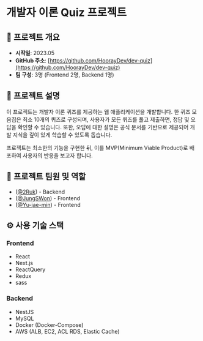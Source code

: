 # 개발자 이론 Quiz 프로젝트

## 🎯 프로젝트 개요

- **시작일**: 2023.05
- **GitHub 주소**: [https://github.com/HoorayDev/dev-quiz](https://github.com/HoorayDev/dev-quiz)
- **팀 구성**: 3명 (Frontend 2명, Backend 1명)

## 📜 프로젝트 설명

이 프로젝트는 개발자 이론 퀴즈를 제공하는 웹 애플리케이션을 개발합니다. 한 퀴즈 모음집은 최소 10개의 퀴즈로 구성되며, 사용자가 모든 퀴즈를 풀고 제출하면, 정답 및 오답을 확인할 수 있습니다. 또한, 오답에 대한 설명은 공식 문서를 기반으로 제공되어 개발 지식을 깊이 있게 학습할 수 있도록 돕습니다. 

프로젝트는 최소한의 기능을 구현한 뒤, 이를 MVP(Minimum Viable Product)로 배포하여 사용자의 반응을 보고자 합니다.

## 👥 프로젝트 팀원 및 역할

- ([@2Ruk](https://github.com/2Ruk)) - Backend
- ([@JungSWon](https://github.com/JungSWon)) - Frontend
- ([@Yu-jae-min](https://github.com/Yu-jae-min)) - Frontend

## ⚙️ 사용 기술 스택

### Frontend
- React
- Next.js
- ReactQuery
- Redux
- sass

### Backend
- NestJS
- MySQL
- Docker (Docker-Compose)
- AWS (ALB, EC2, ACL RDS, Elastic Cache)
